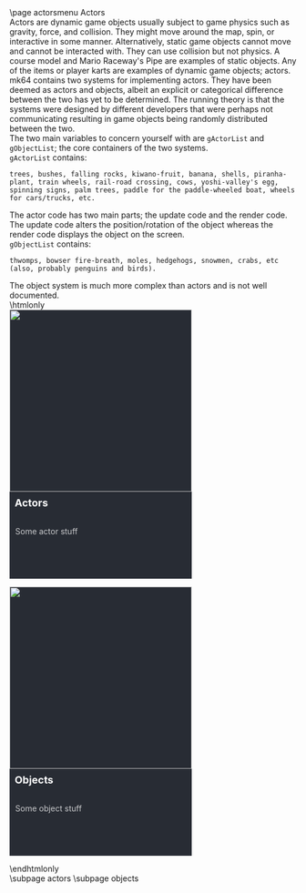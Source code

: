 \page actorsmenu Actors

Actors are dynamic game objects usually subject to game physics such as gravity, force, and collision. They might move around the map, spin, or interactive in some manner. Alternatively, static game objects cannot move and cannot be interacted with. They can use collision but not physics. A course model and Mario Raceway's Pipe are examples of static objects. Any of the items or player karts are examples of dynamic game objects; actors.  

mk64 contains two systems for implementing actors. They have been deemed as actors and objects, albeit an explicit or categorical difference between the two has yet to be determined. The running theory is that the systems were designed by different developers that were perhaps not communicating resulting in game objects being randomly distributed between the two.  

The two main variables to concern yourself with are `gActorList` and `gObjectList`; the core containers of the two systems.  

`gActorList` contains:
```
trees, bushes, falling rocks, kiwano-fruit, banana, shells, piranha-plant, train wheels, rail-road crossing, cows, yoshi-valley's egg, spinning signs, palm trees, paddle for the paddle-wheeled boat, wheels for cars/trucks, etc.
```
The actor code has two main parts; the update code and the render code. The update code alters the position/rotation of the object whereas the render code displays the object on the screen.  

`gObjectList` contains:
```
thwomps, bowser fire-breath, moles, hedgehogs, snowmen, crabs, etc (also, probably penguins and birds).
```
The object system is much more complex than actors and is not well documented.

\htmlonly

<style>
.pagebutton {
    display: inline-block;
    margin-right: 1em;
    margin-bottom: 1em;
}
.pagelink {
    display: block;
    background-color: rgb(40, 44, 52);
    width: 320px;
    box-shadow: 0 0 0 0;
    transition: 0.3s ease;
}
.pagelink:hover {
  box-shadow: 0 5px 15px 5px rgba(0,0,0,1);

}
.pagelink:hover img {
  transform: scale3d(1.1,1.1,1.1);

}
.pageimg {
    display: inline-block;
    width: 100%;
    position: relative;
    overflow: hidden;
}
.pageimg img {
    transition: 0.3s ease;
}
.content {
    color: white;
    font-size: 1em;
    padding: 0;
    margin: 0;
}
.pageheading {
    padding: .5em .5em;
    font-size: 18px;
    color: white;
    font-weight: bold;
    text-decoration: none;
}
.pagedescription {
    color: #fff;
    border-color: transparent;
    opacity: 0.75;
    height: 84px;
    text-overflow: ellipsis;
    overflow: hidden;
    margin-top: 10px;
    display: block;
    padding: 10px;
    text-decoration: none;
    line-height: 1.64em;
    font-size: 1em;
    font-weight: normal;
    text-decoration: none;
}
.pagea {
    display: inline-block;
}
.pagea:link {
    text-decoration: none;
}
.pagea:visited {
    text-decoration: none;
}
.pagea:hover {
    text-decoration: none;
}
.pagea:active {
    text-decoration: none;
}
p {
    margin: 0;
    padding: 0;
}
</style>

<div class="pagebutton">
<a class="pagea" href="actors.html">
<div class="pagelink">
  <div class="pageimg"><img width=320 src="buttonimage.png" /></div>
  <div class="content">
    <div class="pageheading">Actors</div>
    <div class="pagedescription">
      <p>Some actor stuff</p>
    </div>
  </div>
</div>
</a>
</div>

<div class="pagebutton">
<a class="pagea" href="objects.html">
<div class="pagelink">
  <div class="pageimg"><img width=320 src="buttonimage.png" /></div>
  <div class="content">
    <div class="pageheading">Objects</div>
    <div class="pagedescription">
      <p>Some object stuff</p>
    </div>
  </div>
</div>
</a>
</div>

\endhtmlonly

\subpage actors
\subpage objects
